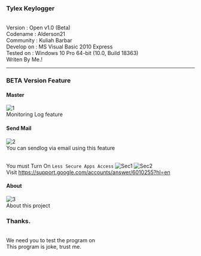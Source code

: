 ### Tylex Keylogger
<br>Version	   : Open v1.0 (Beta)
<br>Codename   : Alderson21
<br>Community  : Kuliah Barbar
<br>Develop on : MS Visual Basic 2010 Express
<br>Tested on  : Windows 10 Pro 64-bit (10.0, Build 18363)
<br>Writen By Me.!
<hr>

### BETA Version Feature

#### Master 
![1](https://user-images.githubusercontent.com/33826924/98936240-45c5d280-2517-11eb-8517-429c14beb573.jpg)
<br>Monitoring Log feature

#### Send Mail
![2](https://user-images.githubusercontent.com/33826924/98936250-48282c80-2517-11eb-83d5-36f1d1875203.jpg)
<br>You can sendlog via email using this feature

<br>You must Turn On ```Less Secure Apps Access```
![Sec1](https://user-images.githubusercontent.com/33826924/98936267-4eb6a400-2517-11eb-8e80-17431fa4db11.jpg)
![Sec2](https://user-images.githubusercontent.com/33826924/98936270-4f4f3a80-2517-11eb-8009-c66a5b3c8c13.jpg)
<br>Visit https://support.google.com/accounts/answer/6010255?hl=en

#### About 
![3](https://user-images.githubusercontent.com/33826924/98936255-49f1f000-2517-11eb-8e91-2925216d9ad4.jpg)
<br>About this project

### Thanks.
<br>We need you to test the program on
<br>This program is joke, trust me.
